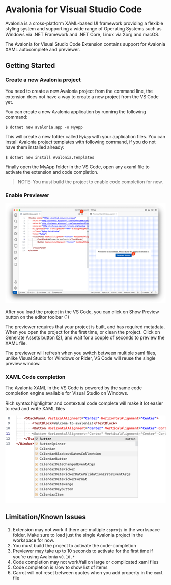 # Avalonia for Visual Studio Code

Avalonia is a cross-platform XAML-based UI framework providing a flexible styling system and supporting a wide range of Operating Systems such as Windows via .NET Framework and .NET Core, Linux via Xorg and macOS.

The Avalonia for Visual Studio Code Extension contains support for Avalonia XAML autocomplete and previewer.

## Getting Started
### Create a new Avalonia project

You need to create a new Avalonia project from the command line, the extension does not have a way to create a new project from the VS Code yet.

You can create a new Avalonia application by running the following command:

    $ dotnet new avalonia.app -o MyApp

This will create a new folder called `MyApp` with your application files. You can install Avalonia project templates with following command, if you do not have them installed already:

    $ dotnet new install Avalonia.Templates

Finally open the MyApp folder in the VS Code, open any axaml file to activate the extension and code completion.

> NOTE: You must build the project to enable code completion for now.

### Enable Previewer

![Previewer](media/PreviewerRM.png)

After you load the project in the VS Code, you can click on Show Preview button on the editor toolbar (1)

The previewer requires that your project is built, and has required metadata. When you open the project for the first time, or clean the project. Click on Generate Assets button (2), and wait for a couple of seconds to preview the XAML file.

The previewer will refresh when you switch between multiple xaml files, unlike Visual Studio for Windows or Rider, VS Code will reuse the single preview window.

### XAML Code completion

The Avalonia XAML in the VS Code is powered by the same code completion engine available for Visual Studio on Windows.

Rich syntax highlighter and contextual code complete will make it lot easier to read and write XAML files

![Code completion](media/AutoCompleteRM.png)


## Limitation/Known Issues

1. Extension may not work if there are multiple `csprojs` in the workspace folder. Make sure to load just the single Avalonia project in the workspace for now.
2. You must build the project to activate the code-completion
3. Previewer may take up to 10 seconds to activate for the first time if you’re using Avalonia `v0.10.*`
4. Code completion may not work/fail on large or complicated xaml files
5. Code completion is slow to show list of items
6. Carrot will not reset between quotes when you add property in the `xaml` file
